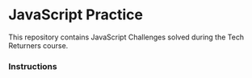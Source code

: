 # JavaScript Practice

This repository contains JavaScript Challenges solved during the Tech Returners course. 

### Instructions


